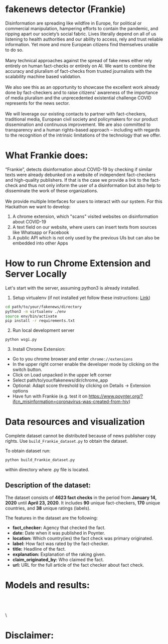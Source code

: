 # fakenews detector (Frankie)
Disinformation are spreading like wildfire in Europe, for political or commercial manipulation, hampering efforts to contain the pandemic, and ripping apart our society’s social fabric. Lives literally depend on all of us listening to health authorities and our ability to access, rely and trust reliable information. Yet more and more European citizens find themselves unable to do so.\
\
Many technical approaches against the spread of fake news either rely entirely on human fact-checks or entirely on AI. We want to combine the accuracy and pluralism of fact-checks from trusted journalists with the scalability machine based validation.\
\
We also see this as an opportunity to showcase the excellent work already done by fact-checkers and to raise citizens' awareness of the importance of media pluralism and the unprecedented existential challenge COVID represents for the news sector.\
\
We will leverage our existing contacts to partner with fact-checkers, traditional media, European civil society and policymakers for our product dissemination and continuous improvement. We are also committed to transparency and a human rights-based approach – including with regards to the recognition of the intrinsic limitations of the technology that we offer.
# What Frankie does:
“Frankie”, detects disinformation about COVID-19 by checking if similar texts were already debunked on a website of independent fact-checkers and high-quality publishers. If that is the case we provide a link to the fact-check and thus not only inform the user of a disinformation but also help to disseminate the work of these organizations.\
\
We provide multiple Interfaces for users to interact with our system. For this Hackathon we want to develop:
1. A chrome extension, which "scans" visited websites on disinformation about COVID-19
2. A text field on our website, where users can insert texts from sources like Whatsapp or Facebook
3. A public API which is not only used by the previous UIs but can also be embedded into other Apps

# How to run Chrome Extension and Server Locally
Let's start with the server, assuming python3 is already installed.

1. Setup virtualenv (if not installed yet follow these instructions: [Link](https://virtualenv.pypa.io/en/stable/installation.html))
```bash 
cd path/to/your/fakenews/directory
python3 -m virtualenv ./env
source env/bin/activate
pip install -r requirements.txt
```

2. Run local development server
```bash
python wsgi.py
```

3. Install Chrome Extension:
  * Go to you chrome browser and enter `chrome://extensions`
  * In the upper right corner enable the developer mode by clicking on the switch button.
  * Click on Load unpacked in the upper left corner
  * Select path/to/your/fakenews/dir/chrome_app
  * Optional: Adapt score threshold by clicking on Details -> Extension options
  * Have fun with Frankie (e.g. test it on https://www.poynter.org/?ifcn_misinformation=coronavirus-was-created-from-hiv)

# Data resources and visualization

Complete dataset cannot be distributed because of news publisher copy rights. Use `build_Frankie_dataset.py` to obtain the dataset.

To obtain dataset run: 
```bash 
python build_Frankie_dataset.py
``` 
within directory where .py file is located.

## Description of the dataset:

The dataset consists of **4623 fact checks** in the period from **January 14, 2020** until **April 23, 2020**.
It includes **90** unique fact-checkers, **170** unique countries, and **38** unique ratings (labels).

The features in the dataset are the following:

+ **fact_checker:** Agency that checked the fact.
+ **date:** Date when it was published in Poynter.
+ **location:** Which country(ies) the fact check was primary originated.
+ **label:** How fact was rated by the fact-checker.
+ **title:** Headline of the fact.
+ **explanation:** Explanation of the raking given.
+ **claim_originated_by:** Who claimed the fact.
+ **url:** URL for the full article of the fact checker about fact check.

# Models and results:
\
\
\
\
# Disclaimer: 
